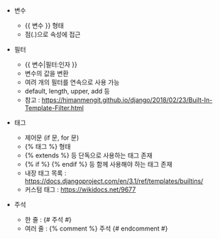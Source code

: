 - 변수
    - {{ 변수 }} 형태
    - 점(.)으로 속성에 접근

- 필터
    - {{ 변수|필터:인자 }}
    - 변수의 값을 변환
    - 여려 개의 필터를 연속으로 사용 가능
    - default, length, upper, add 등
    - 참고 : https://himanmengit.github.io/django/2018/02/23/Built-In-Template-Filter.html

- 태그
    - 제어문 (if 문, for 문)
    - {% 태그 %} 형태
    - {% extends %} 등 단독으로 사용하는 태그 존재
    - {% if %} {% endif %} 등 함께 사용해야 하는 태그 존재
    - 내장 태그 목록 : https://docs.djangoproject.com/en/3.1/ref/templates/builtins/
    - 커스텀 태그 : https://wikidocs.net/9677
    
- 주석
    - 한 줄 : {# 주석 #}
    - 여러 줄 : {% comment %} 주석 {# endcomment #}
